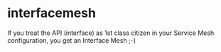 # interfacemesh
If you treat the API (interface) as 1st class citizen in your Service Mesh configuration, you get an Interface Mesh ;-)
